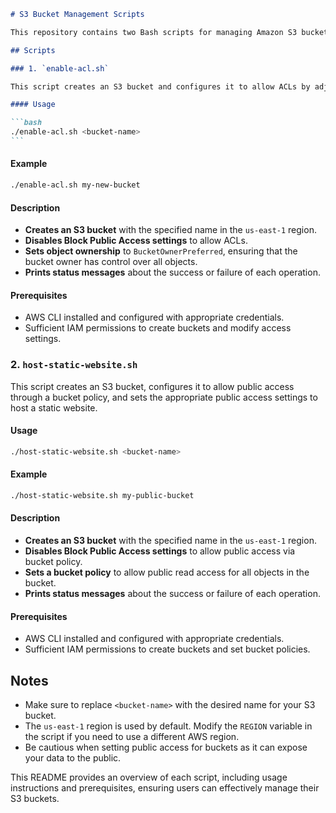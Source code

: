 ````markdown
# S3 Bucket Management Scripts

This repository contains two Bash scripts for managing Amazon S3 buckets using the AWS CLI. These scripts help in creating S3 buckets, configuring public access settings, setting bucket policies, and managing object ownership.

## Scripts

### 1. `enable-acl.sh`

This script creates an S3 bucket and configures it to allow ACLs by adjusting public access settings and setting object ownership to `BucketOwnerPreferred`.

#### Usage

```bash
./enable-acl.sh <bucket-name>
```
````

#### Example

```bash
./enable-acl.sh my-new-bucket
```

#### Description

- **Creates an S3 bucket** with the specified name in the `us-east-1` region.
- **Disables Block Public Access settings** to allow ACLs.
- **Sets object ownership** to `BucketOwnerPreferred`, ensuring that the bucket owner has control over all objects.
- **Prints status messages** about the success or failure of each operation.

#### Prerequisites

- AWS CLI installed and configured with appropriate credentials.
- Sufficient IAM permissions to create buckets and modify access settings.

### 2. `host-static-website.sh`

This script creates an S3 bucket, configures it to allow public access through a bucket policy, and sets the appropriate public access settings to host a static website.

#### Usage

```bash
./host-static-website.sh <bucket-name>
```

#### Example

```bash
./host-static-website.sh my-public-bucket
```

#### Description

- **Creates an S3 bucket** with the specified name in the `us-east-1` region.
- **Disables Block Public Access settings** to allow public access via bucket policy.
- **Sets a bucket policy** to allow public read access for all objects in the bucket.
- **Prints status messages** about the success or failure of each operation.

#### Prerequisites

- AWS CLI installed and configured with appropriate credentials.
- Sufficient IAM permissions to create buckets and set bucket policies.

## Notes

- Make sure to replace `<bucket-name>` with the desired name for your S3 bucket.
- The `us-east-1` region is used by default. Modify the `REGION` variable in the script if you need to use a different AWS region.
- Be cautious when setting public access for buckets as it can expose your data to the public.

This README provides an overview of each script, including usage instructions and prerequisites, ensuring users can effectively manage their S3 buckets.

